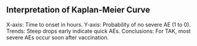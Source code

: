 
<image-card alt="Kaplan-Meier Curve" src="../plots/kaplan_meier.png" ></image-card>

## Interpretation of Kaplan-Meier Curve
X-axis: Time to onset in hours.
Y-axis: Probability of no severe AE (1 to 0).
Trends: Steep drops early indicate quick AEs.
Conclusions: For TAK, most severe AEs occur soon after vaccination.

